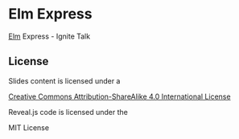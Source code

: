 # Elm Express

[Elm](http://elm-lang.org/) Express - Ignite Talk

## License

Slides content is licensed under a

[Creative Commons Attribution-ShareAlike 4.0 International License](http://creativecommons.org/licenses/by-sa/4.0/)

Reveal.js code is licensed under the

MIT License
